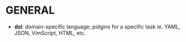 # GENERAL 

- **dsl**: domain-specific language; pidgins for a specific task ie. YAML, JSON, VimScript, HTML, etc. 